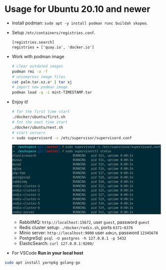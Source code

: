 # Usage for Ubuntu 20.10 and newer

- Install podman: `sudo apt -y install podman runc buildah skopeo`.
- Setup `/etc/containers/registries.conf`.

  ```text
  [registries.search]
  registries = ['quay.io', 'docker.io']
  ```

- Work with podman image

  ```bash
  # clear outdated images
  podman rmi -a -f
  # uncompress image files
  cat palm.tar.xz.a* | tar xj
  # import new podman image
  podman load -q -i mint-TIMESTAMP.tar  
  ```

- Enjoy it!
  
  ```bash
  # for the first time start
  ./docker/ubuntu/first.sh
  # fot the next time start
  ./docker/ubuntu/next.sh
  # start servers
  > sudo supervisord -c /etc/supervisor/supervisord.conf
  ```

  ![start](documents/start.png)

  - RabbitMQ: `http://localhost:15672`, user `guest`, password `guest`
  - Redis cluster setup: `./docker/redis.sh`, ports `6371~6376`
  - Minio server: `http://localhost:9000` user `admin`, password `12345678`
  - PostgreSql: `psql -U postgres -h 127.0.0.1 -p 5432`
  - ElasticSearch: `curl 127.0.0.1:9200/`

- For VSCode **Run in your local host**

```bash
sudo apt install yarnpkg golang-go
```
